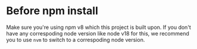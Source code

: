 # Before npm install
Make sure you're using npm v8 which this project is built upon.
If you don't have any correspoding node version like node v18 for this,
we recommend you to use `nvm` to switch to a correspoding node version.
